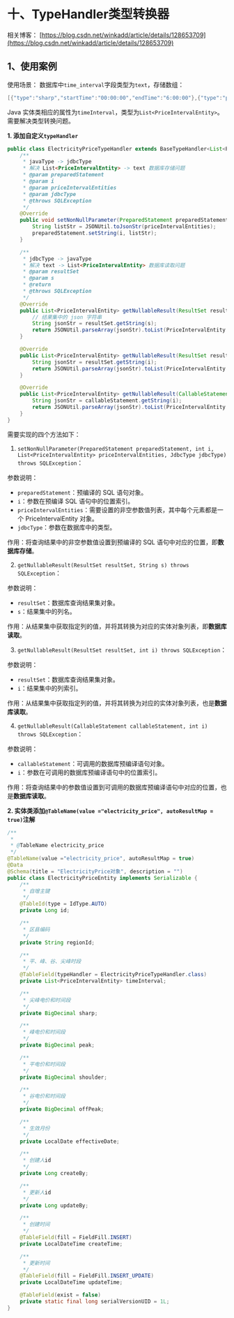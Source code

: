 # 十、TypeHandler类型转换器

相关博客：
[https://blog.csdn.net/winkadd/article/details/128653709](https://blog.csdn.net/winkadd/article/details/128653709)

## 1、使用案例

使用场景：
数据库中`time_interval`字段类型为`text`，存储数组：
```java
[{"type":"sharp","startTime":"00:00:00","endTime":"6:00:00"},{"type":"peak","startTime":"06:00:00","endTime":"12:00:00"},{"type":"shoulder","startTime":"12:00:00","endTime":"18:00:00"},{"type":"off_peak","startTime":"18:00:00","endTime":"24:00:00"}]
```
Java 实体类相应的属性为`timeInterval`，类型为`List<PriceIntervalEntity>`。
需要解决类型转换问题。

**1. 添加自定义`typeHandler`**

```java
public class ElectricityPriceTypeHandler extends BaseTypeHandler<List<PriceIntervalEntity>> {
    /**
     * javaType -> jdbcType
     * 解决 List<PriceIntervalEntity> -> text 数据库存储问题
     * @param preparedStatement
     * @param i
     * @param priceIntervalEntities
     * @param jdbcType
     * @throws SQLException
     */
    @Override
    public void setNonNullParameter(PreparedStatement preparedStatement, int i, List<PriceIntervalEntity> priceIntervalEntities, JdbcType jdbcType) throws SQLException {
        String listStr = JSONUtil.toJsonStr(priceIntervalEntities);
        preparedStatement.setString(i, listStr);
    }

    /**
     * jdbcType -> javaType
     * 解决 text -> List<PriceIntervalEntity> 数据库读取问题
     * @param resultSet
     * @param s
     * @return
     * @throws SQLException
     */
    @Override
    public List<PriceIntervalEntity> getNullableResult(ResultSet resultSet, String s) throws SQLException {
        // 结果集中的 json 字符串
        String jsonStr = resultSet.getString(s);
        return JSONUtil.parseArray(jsonStr).toList(PriceIntervalEntity.class);
    }

    @Override
    public List<PriceIntervalEntity> getNullableResult(ResultSet resultSet, int i) throws SQLException {
        String jsonStr = resultSet.getString(i);
        return JSONUtil.parseArray(jsonStr).toList(PriceIntervalEntity.class);
    }

    @Override
    public List<PriceIntervalEntity> getNullableResult(CallableStatement callableStatement, int i) throws SQLException {
        String jsonStr = callableStatement.getString(i);
        return JSONUtil.parseArray(jsonStr).toList(PriceIntervalEntity.class);
    }
}
```

需要实现的四个方法如下：
1. `setNonNullParameter(PreparedStatement preparedStatement, int i, List<PriceIntervalEntity> priceIntervalEntities, JdbcType jdbcType) throws SQLException`：

参数说明：

- `preparedStatement`：预编译的 SQL 语句对象。
- `i`：参数在预编译 SQL 语句中的位置索引。
- `priceIntervalEntities`：需要设置的非空参数值列表，其中每个元素都是一个 PriceIntervalEntity 对象。
- `jdbcType`：参数在数据库中的类型。

作用：将查询结果中的非空参数值设置到预编译的 SQL 语句中对应的位置，即**数据库存储**。

2. `getNullableResult(ResultSet resultSet, String s) throws SQLException`：

参数说明：

- `resultSet`：数据库查询结果集对象。
- `s`：结果集中的列名。

作用：从结果集中获取指定列的值，并将其转换为对应的实体对象列表，即**数据库读取**。

3. `getNullableResult(ResultSet resultSet, int i) throws SQLException`：

参数说明：

- `resultSet`：数据库查询结果集对象。
- `i`：结果集中的列索引。

作用：从结果集中获取指定列的值，并将其转换为对应的实体对象列表，也是**数据库读取**。

4. `getNullableResult(CallableStatement callableStatement, int i) throws SQLException`：

参数说明：

- `callableStatement`：可调用的数据库预编译语句对象。
- `i`：参数在可调用的数据库预编译语句中的位置索引。

作用：将查询结果中的参数值设置到可调用的数据库预编译语句中对应的位置，也是**数据库读取**。

**2. 实体类添加`@TableName(value ="electricity_price", autoResultMap = true)`注解**
```java
/**
 *
 * @TableName electricity_price
 */
@TableName(value ="electricity_price", autoResultMap = true)
@Data
@Schema(title = "ElectricityPrice对象", description = "")
public class ElectricityPriceEntity implements Serializable {
    /**
     * 自增主键
     */
    @TableId(type = IdType.AUTO)
    private Long id;

    /**
     * 区县编码
     */
    private String regionId;

    /**
     * 平、峰、谷、尖峰时段
     */
    @TableField(typeHandler = ElectricityPriceTypeHandler.class)
    private List<PriceIntervalEntity> timeInterval;

    /**
     * 尖峰电价和时间段
     */
    private BigDecimal sharp;

    /**
     * 峰电价和时间段
     */
    private BigDecimal peak;

    /**
     * 平电价和时间段
     */
    private BigDecimal shoulder;

    /**
     * 谷电价和时间段
     */
    private BigDecimal offPeak;

    /**
     * 生效月份
     */
    private LocalDate effectiveDate;

    /**
     * 创建人id
     */
    private Long createBy;

    /**
     * 更新人id
     */
    private Long updateBy;

    /**
     * 创建时间
     */
    @TableField(fill = FieldFill.INSERT)
    private LocalDateTime createTime;

    /**
     * 更新时间
     */
    @TableField(fill = FieldFill.INSERT_UPDATE)
    private LocalDateTime updateTime;

    @TableField(exist = false)
    private static final long serialVersionUID = 1L;
}
```
